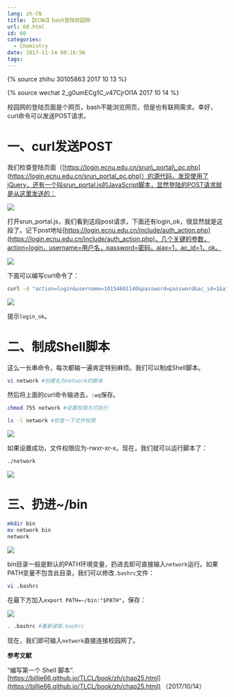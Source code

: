 ```yaml
---
lang: zh-CN
title: 【ECNU】bash登陆校园网
url: 60.html
id: 60
categories:
  - Chemistry
date: 2017-11-14 00:16:56
tags:
---
```

{% source zhihu 30105863 2017 10 13 %}

{% source wechat 2_g0umECg1C_v47CjrOl1A 2017 10 14 %}

校园网的登陆页面是个网页，bash不能浏览网页，但是也有联网需求。幸好，curl命令可以发送POST请求。
<!--more-->

# 一、curl发送POST

我们检查登陆页面（[https://login.ecnu.edu.cn/srun\_portal\_pc.php](https://login.ecnu.edu.cn/srun_portal_pc.php)）的源代码，发现使用了jQuery，还有一个叫srun_portal.js的JavaScript脚本，显然登陆的POST请求就是从这里发送的：

![](https://api.njzjz.win/14lgyLTVRKmLdrKXPy9rkYdaL5bjVkzHf)

打开srun\_portal.js，我们看到这段post请求，下面还有login\_ok，很显然就是这段了。记下post地址[https://login.ecnu.edu.cn/include/auth_action.php](https://login.ecnu.edu.cn/include/auth_action.php)，几个关键的参数，action=login，username=用户名，password=密码，ajax=1，ac_id=1，ok。

![](https://api.njzjz.win/1j9o6w1KjfBPd0njab10omLAdFHALBls2)

下面可以编写curl命令了：

```sh
curl -d "action=login&username=10154601140&password=password&ac_id=1&ajax=1" https://login.ecnu.edu.cn/include/auth_action.php
```

![](https://api.njzjz.win/11kF4jfbzo4DfY1PfP0WrMzjKEivETAN3)

提示`login_ok`。

# 二、制成Shell脚本
这么一长串命令，每次都输一遍肯定特别麻烦。我们可以制成Shell脚本。

```sh
vi network #创建名为network的脚本
```

然后将上面的curl命令输进去，`:wq`保存。

```sh
chmod 755 network #设置权限为可执行
```

```sh
ls -l network #检查一下文件权限
```

![](https://api.njzjz.win/13AzytmVDTaFZE2ITk1cFykMruC4-09VD)

如果设置成功，文件权限应为-rwxr-xr-x。现在，我们就可以运行脚本了：

```sh
./network
```

![](https://api.njzjz.win/1EWjGiAhuVd7_D63zVV5szI63iprslDWC)

# 三、扔进~/bin

```sh
mkdir bin
mv network bin
network
```

![](https://api.njzjz.win/1lCDW3bh-bXVdmhkIp0dBvHFg4uZ6kZlc)

bin目录一般是默认的PATH环境变量，扔进去即可直接输入`network`运行。如果PATH变量不包含此目录，我们可以修改`.bashrc`文件：

```sh
vi .bashrc
```

在最下方加入`export PATH=~/bin:"$PATH"`，保存：

![](https://api.njzjz.win/1qN2v4Ka9rtTTBau5K2o8dGslBkN4osFp)

```sh
. .bashrc #重新读取.bashrc
```

现在，我们即可输入`network`直接连接校园网了。

**参考文献**

“编写第一个 Shell 脚本”. [https://billie66.github.io/TLCL/book/zh/chap25.html](https://billie66.github.io/TLCL/book/zh/chap25.html) （2017/10/14）
